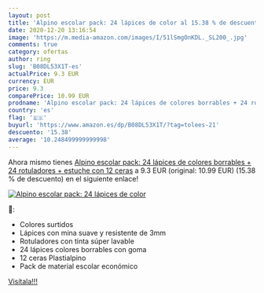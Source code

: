 ```yaml
---
layout: post
title: 'Alpino escolar pack: 24 lápices de color al 15.38 % de descuento'
date: 2020-12-20 13:16:54
image: 'https://m.media-amazon.com/images/I/51lSmgOnKDL._SL200_.jpg'
comments: true
category: ofertas
author: ring
slug: 'B08DL53X1T-es'
actualPrice: 9.3 EUR
currency: EUR
price: 9.3
comparePrice: 10.99 EUR
prodname: 'Alpino escolar pack: 24 lápices de colores borrables + 24 rotuladores + estuche con 12 ceras'
country: 'es'
flag: '🇪🇸'
buyurl: 'https://www.amazon.es/dp/B08DL53X1T/?tag=tolees-21'
descuento: '15.38'
average: '10.248499999999998'
---
```


Ahora mismo tienes [Alpino escolar pack: 24 lápices de colores borrables + 24 rotuladores + estuche con 12 ceras](https://www.amazon.es/dp/B08DL53X1T/?tag=tolees-21) a 9.3 EUR (original: 10.99 EUR) (15.38 %  de descuento) en el siguiente enlace!

[![Alpino escolar pack: 24 lápices de color](https://m.media-amazon.com/images/I/51lSmgOnKDL._SL200_.jpg)](https://www.amazon.es/dp/B08DL53X1T/?tag=tolees-21)

🔎:

- Colores surtidos
- Lápices con mina suave y resistente de 3mm
- Rotuladores con tinta súper lavable
- 24 lápices colores borrables con goma
- 12 ceras Plastialpino
- Pack de material escolar económico

[Visítala!!!](https://www.amazon.es/dp/B08DL53X1T/?tag=tolees-21)
